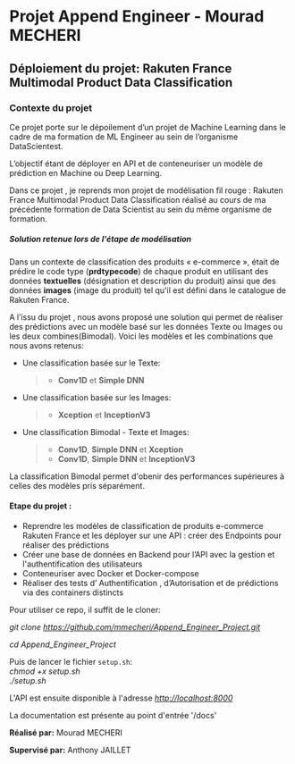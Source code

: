 # Projet Append Engineer - Mourad MECHERI
## Déploiement du projet: Rakuten France Multimodal Product Data Classification
 
 
### Contexte du projet

Ce projet porte sur le dépoilement d’un projet de Machine Learning dans le cadre de ma formation de ML Engineer au sein de l’organisme DataScientest. 

L’objectif étant de déployer en API et de conteneuriser un modèle de prédiction en Machine ou Deep Learning. 

Dans ce projet , je reprends mon projet de modélisation fil rouge : Rakuten France Multimodal Product Data Classification réalisé au cours de ma précédente formation de Data Scientist au sein du même organisme de formation. 

##### Solution retenue lors de l'étape de modélisation

Dans un contexte de classification des produits « e-commerce », était de prédire le code type (**prdtypecode**) de chaque produit en utilisant des données **textuelles** (désignation et description du produit) ainsi que des données **images** (image du produit) tel qu'il est défini dans le catalogue de Rakuten France.


A l’issu du projet , nous avons proposé une solution qui permet de réaliser des prédictions avec un modèle basé sur les données Texte ou Images ou les deux combines(Bimodal). 
Voici les modèles et les combinations que nous avons retenus:

-	Une classification basée sur le Texte: 
     >- **Conv1D** et **Simple DNN**
     
-	Une classification basée sur les Images: 
	 >-  **Xception** et **InceptionV3**
-	Une classification Bimodal - Texte et Images:

     >- **Conv1D**, **Simple DNN** et **Xception**  
     >- **Conv1D**, **Simple DNN** et **InceptionV3**
     >
La classification Bimodal permet d'obenir des performances supérieures à celles des modèles pris séparément.

#### Etape du projet  :
-	Reprendre les modèles de classification de produits e-commerce Rakuten France et les déployer sur une API :  créer des Endpoints pour réaliser des prédictions
-	Créer une base de données en Backend pour l’API avec la gestion et l'authentification des utilisateurs 
-	Conteneuriser avec Docker et Docker-compose
-	Réaliser des tests  d’ Authentification , d’Autorisation  et de prédictions via des containers distincts



Pour utiliser ce repo, il suffit de le cloner: 

*git clone https://github.com/mmecheri/Append_Engineer_Project.git*

*cd Append_Engineer_Project*

Puis de lancer le fichier `setup.sh`: </br>
 *chmod +x setup.sh* </br>
 *./setup.sh* </br>


L'API est ensuite disponible à l'adresse *[http://localhost:8000](http://localhost:8000")* 

La documentation est présente au point d'entrée '/docs'



**Réalisé par:** 
  Mourad MECHERI

**Supervisé par:**
  Anthony JAILLET


